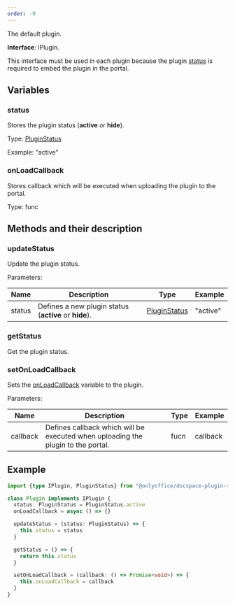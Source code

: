 ```yaml
---
order: -9
---
```


The default plugin.

**Interface**: IPlugin.

This interface must be used in each plugin because the plugin [status](#status) is required to embed the plugin in the portal.

## Variables

### status

Stores the plugin status (**active** or **hide**).

Type: [PluginStatus](https://github.com/ONLYOFFICE/docspace-plugin-sdk/blob/master/src/enums/Plugins.ts)

Example: "active"

### onLoadCallback

Stores callback which will be executed when uploading the plugin to the portal.

Type: func

## Methods and their description

### updateStatus

Update the plugin status.

Parameters:

| Name   | Description                                           | Type                                                                                               | Example  |
| ------ | ----------------------------------------------------- | -------------------------------------------------------------------------------------------------- | -------- |
| status | Defines a new plugin status (**active** or **hide**). | [PluginStatus](https://github.com/ONLYOFFICE/docspace-plugin-sdk/blob/master/src/enums/Plugins.ts) | "active" |

### getStatus

Get the plugin status.

### setOnLoadCallback

Sets the [onLoadCallback](#onloadcallback) variable to the plugin.

Parameters:

| Name     | Description                                                                      | Type | Example  |
| -------- | -------------------------------------------------------------------------------- | ---- | -------- |
| callback | Defines callback which will be executed when uploading the plugin to the portal. | fucn | callback |

## Example

``` ts
import {type IPlugin, PluginStatus} from "@onlyoffice/docspace-plugin-sdk"

class Plugin implements IPlugin {
  status: PluginStatus = PluginStatus.active
  onLoadCallback = async () => {}

  updateStatus = (status: PluginStatus) => {
    this.status = status
  }

  getStatus = () => {
    return this.status
  }

  setOnLoadCallback = (callback: () => Promise<void>) => {
    this.onLoadCallback = callback
  }
}
```
